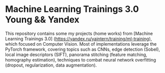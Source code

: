 # Machine Learning Trainings 3.0 Young && Yandex

This repository contains some my projects (home works) from [Machine Learning Trainings 3.0] (https://yandex.ru/yaintern/training/ml-training), which focused on Computer Vision.
Most of implementations leverage the PyTorch framework, covering topics such as CNNs, edge detection (Sobel), local image descriptors (SIFT), panorama stitching (feature matching, homography estimation), techniques to combat neural network overfitting (dropout, regularization, data augmentation).
